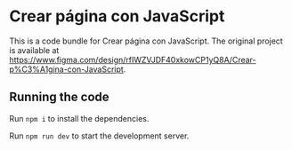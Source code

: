 
  # Crear página con JavaScript

  This is a code bundle for Crear página con JavaScript. The original project is available at https://www.figma.com/design/rfIWZVJDF40xkowCP1yQ8A/Crear-p%C3%A1gina-con-JavaScript.

  ## Running the code

  Run `npm i` to install the dependencies.

  Run `npm run dev` to start the development server.
  